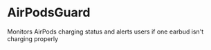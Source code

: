 # AirPodsGuard
Monitors AirPods charging status and alerts users if one earbud isn't charging properly

